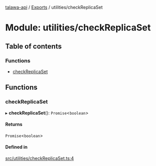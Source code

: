 [talawa-api](../README.md) / [Exports](../modules.md) / utilities/checkReplicaSet

# Module: utilities/checkReplicaSet

## Table of contents

### Functions

- [checkReplicaSet](utilities_checkReplicaSet.md#checkreplicaset)

## Functions

### checkReplicaSet

▸ **checkReplicaSet**(): `Promise`\<`boolean`\>

#### Returns

`Promise`\<`boolean`\>

#### Defined in

[src/utilities/checkReplicaSet.ts:4](https://github.com/PalisadoesFoundation/talawa-api/blob/e66e731/src/utilities/checkReplicaSet.ts#L4)
